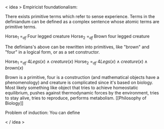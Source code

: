 < idea >
Empiricist foundationalism: 

There exists primitive terms which refer to sense experience. Terms in the definiandum can be defined as a complex sentence whose atomic terms are primitive terms.

Horse$_1$ =$_{df}$ Four legged creature
Horse$_2$ =$_{df}$ Brown four legged creature

The definians's above can be rewritten into primitives, like "brown" and "four" in a logical form, or as a set constructor.

Horse$_1$ =$_{df}$ $4Legs(x)\wedge creature(x)$
Horse$_2$ =$_{df}$ $4Legs(x)\wedge creature(x) \wedge brown(x)$

Brown is a primitive, four is a construction (and mathematical objects have a phenomenology) and creature is complicated since it's based on biology. Most likely something like object that tries to achieve homeostatic equilibrium, pushes against thermodynamic forces by the environment, tries to stay alive, tries to reproduce, performs metabolism. [[Philosophy of Biology]]

Problem of induction: You can define 


< / idea >